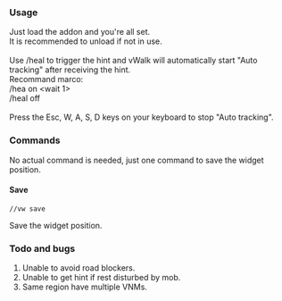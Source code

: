 
### Usage

Just load the addon and you're all set.<br>
It is recommended to unload if not in use.<br>
<br>
Use /heal to trigger the hint and vWalk will automatically start "Auto tracking" after receiving the hint.<br>
Recommand marco: <br>
/hea on <wait 1> <br>
/heal off<br><br>
Press the Esc, W, A, S, D keys on your keyboard to stop "Auto tracking".

### Commands

No actual command is needed, just one command to save the widget position.

#### Save 

```
//vw save
```
Save the widget position.

### Todo and bugs

1. Unable to avoid road blockers.
2. Unable to get hint if rest disturbed by mob.
3. Same region have multiple VNMs.
